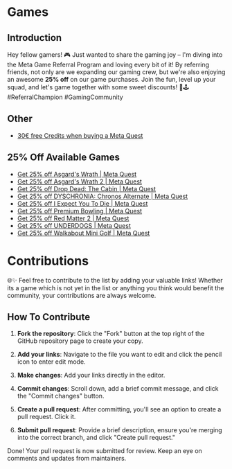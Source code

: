 # Games

## Introduction
Hey fellow gamers! 🎮 Just wanted to share the gaming joy – I'm diving into the Meta Game Referral Program and loving every bit of it! By referring friends, not only are we expanding our gaming crew, but we're also enjoying an awesome **25% off** on our game purchases. Join the fun, level up your squad, and let's game together with some sweet discounts! 🚀🕹️ #ReferralChampion #GamingCommunity

## Other
- [30€ free Credits when buying a Meta Quest](https://www.meta.com/referrals/link/ArgonQQ)

## 25% Off Available Games
- [Get 25% off Asgard's Wrath | Meta Quest](https://www.oculus.com/appreferrals/ArgonQQ/1180401875303371/?utm_source=oculus&utm_location=2&utm_parent=frl&utm_medium=app_referral)
- [Get 25% off Asgard's Wrath 2 | Meta Quest](https://www.oculus.com/appreferrals/ArgonQQ/2603836099654226/?utm_source=oculus&utm_location=2&utm_parent=frl&utm_medium=app_referral)
- [Get 25% off Drop Dead: The Cabin | Meta Quest](https://www.oculus.com/appreferrals/ArgonQQ/4691479430874595/?utm_source=oculus&utm_location=4&utm_parent=frl&utm_medium=app_referral)
- [Get 25% off DYSCHRONIA: Chronos Alternate | Meta Quest](https://www.oculus.com/appreferrals/ArgonQQ/5040861172638649/?utm_source=oculus&utm_location=2&utm_parent=frl&utm_medium=app_referral)
- [Get 25% off I Expect You To Die | Meta Quest](https://www.oculus.com/appreferrals/ArgonQQ/1987283631365460/?utm_source=oculus&utm_location=2&utm_parent=frl&utm_medium=app_referral)
- [Get 25% off Premium Bowling | Meta Quest](https://www.oculus.com/appreferrals/ArgonQQ/2773034772778845/?utm_source=oculus&utm_location=3&utm_parent=frl&utm_medium=app_referral)
- [Get 25% off Red Matter 2 | Meta Quest](https://www.oculus.com/appreferrals/ArgonQQ/3682089508520212/?utm_source=oculus&utm_location=3&utm_parent=frl&utm_medium=app_referral)
- [Get 25% off UNDERDOGS | Meta Quest](https://www.oculus.com/appreferrals/ArgonQQ/5302178529865980/?utm_source=oculus&utm_location=3&utm_parent=frl&utm_medium=app_referral)
- [Get 25% off Walkabout Mini Golf | Meta Quest](https://www.oculus.com/appreferrals/ArgonQQ/2462678267173943/?utm_source=oculus&utm_location=3&utm_parent=frl&utm_medium=app_referral)

# Contributions
🌐✨ Feel free to contribute to the list by adding your valuable links! Whether its a game which is not yet in the list or anything you think would benefit the community, your contributions are always welcome.

## How To Contribute
1. **Fork the repository**: Click the "Fork" button at the top right of the GitHub repository page to create your copy.

2. **Add your links**: Navigate to the file you want to edit and click the pencil icon to enter edit mode.

3. **Make changes**: Add your links directly in the editor.

4. **Commit changes**: Scroll down, add a brief commit message, and click the "Commit changes" button.

5. **Create a pull request**: After committing, you'll see an option to create a pull request. Click it.

6. **Submit pull request**: Provide a brief description, ensure you're merging into the correct branch, and click "Create pull request."

Done! Your pull request is now submitted for review. Keep an eye on comments and updates from maintainers.